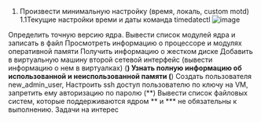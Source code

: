 1. Произвести минимальную настройку (время, локаль, custom motd)
   1.1Текущие настройки времи и даты команда timedatectl
![image](https://github.com/tms-dos21-onl/sergey-novik/assets/77771829/bea3d8fd-82c6-43b1-9eae-5bc4e6f99928)





Определить точную версию ядра.
Вывести список модулей ядра и записать в файл
Просмотреть информацию о процессоре и модулях оперативной памяти
Получить информацию о жестком диске
Добавить в виртуальную машину второй сетевой интерфейс (вывести информацию о нем в виртуалках)
(**) Узнать полную информацию об использованной и неиспользованной памяти
(**) Создать пользователя new_admin_user, Настроить ssh доступ пользователю по ключу на VM, запретить ему авторизацию по паролю
(**) Вывести список файловых систем, которые поддерживаются ядром
** и *** не обязательны к выполнению. Задачи на интерес
